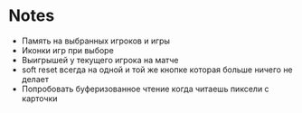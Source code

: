 # Notes

- Память на выбранных игроков и игры
- Иконки игр при выборе
- Выигрышей у текущего игрока на матче
- soft reset всегда на одной и той же кнопке которая больше ничего не делает
- Попробовать буферизованное чтение когда читаешь пиксели с карточки
